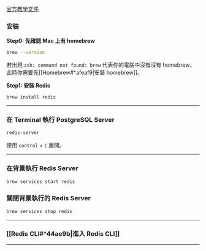 [官方教學文件](https://redis.io/docs/getting-started/installation/install-redis-on-mac-os/)

### 安裝

**Step0: 先確認 Mac 上有 homebrew**

```bash
brew --version
```

若出現 `zsh: command not found: brew` 代表你的電腦中沒有沒有 homebrew，此時你需要先[[Homebrew#^afeaf9|安裝 homebrew]]。

**Step1: 安裝 Redis**

```bash
brew install redis
```

---

### 在 Terminal 執行 PostgreSQL Server

```bash
redis-server
```

使用 `control` + `C` 離開。

---

### 在背景執行 Redis Server

```bash
brew services start redis
```

### 關閉背景執行的 Redis Server

```bash
brew services stop redis
```

---

### [[Redis CLI#^44ae9b|進入 Redis CLI]]

---
